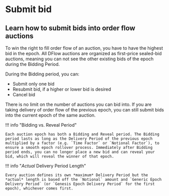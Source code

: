 # Submit bid

## Learn how to submit bids into order flow auctions

To win the right to fill order flow of an auction, you have to have the highest bid in the epoch. All DFlow auctions are organized as first-price sealed-bid auctions, meaning you can not see the other existing bids of the epoch during the Bidding Period.

During the Bidding period, you can:

- Submit only one bid
- Resubmit bid, if a higher or lower bid is desired
- Cancel bid

There is no limit on the number of auctions you can bid into. If you are taking delivery of order flow of the previous epoch, you can still submit bids into the current epoch of the same auction.

!!! info "Bidding vs. Reveal Period"

    Each auction epoch has both a Bidding and Reveal period. The Bidding period lasts as long as the Delivery Period of the previous epoch multiplied by a factor (e.g. `Time Factor` or `Notional Factor`), to ensure a smooth epoch rollover process. Immediately after Bidding period ends, you can no longer place a new bid and can reveal your bid, which will reveal the winner of that epoch.

!!! info "_Actual_ Delivery Period Length"

    Every auction defines its own *maximum* Delivery Period but the *actual* length is based off the `Notional` amount and `Generic Epoch Delivery Period` (or `Genesis Epoch Delivery Period` for the first epoch), whichever comes first.

<!-- ## A Bidding Example

=== "TypeScript"

    ``` ts
    TODO
    ```

=== "Python"

    ``` python
    TODO
    ```

=== "Rust"

    ``` rust
    TODO
    ``` -->
